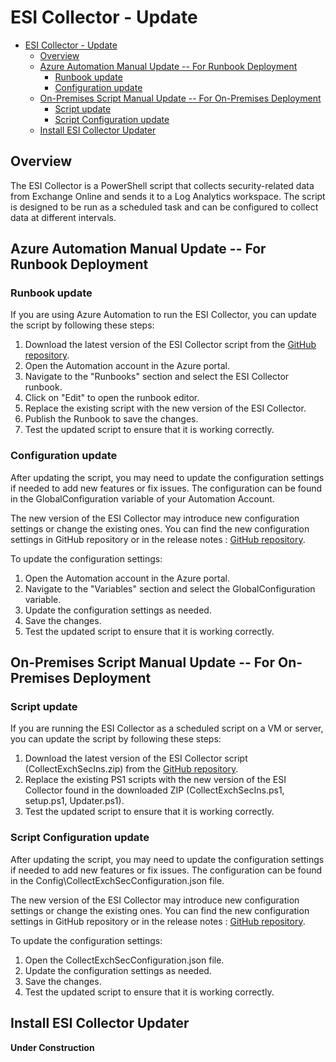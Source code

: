 # ESI Collector - Update

- [ESI Collector - Update](#esi-collector---update)
  - [Overview](#overview)
  - [Azure Automation Manual Update -- For Runbook Deployment](#azure-automation-manual-update----for-runbook-deployment)
    - [Runbook update](#runbook-update)
    - [Configuration update](#configuration-update)
  - [On-Premises Script Manual Update -- For On-Premises Deployment](#on-premises-script-manual-update----for-on-premises-deployment)
    - [Script update](#script-update)
    - [Script Configuration update](#script-configuration-update)
  - [Install ESI Collector Updater](#install-esi-collector-updater)

## Overview

The ESI Collector is a PowerShell script that collects security-related data from Exchange Online and sends it to a Log Analytics workspace. The script is designed to be run as a scheduled task and can be configured to collect data at different intervals.

## Azure Automation Manual Update -- For Runbook Deployment

### Runbook update

If you are using Azure Automation to run the ESI Collector, you can update the script by following these steps:

1. Download the latest version of the ESI Collector script from the [GitHub repository](https://aka.ms/ESI-ExchangeCollector-RawScript).
2. Open the Automation account in the Azure portal.
3. Navigate to the "Runbooks" section and select the ESI Collector runbook.
4. Click on "Edit" to open the runbook editor.
5. Replace the existing script with the new version of the ESI Collector.
6. Publish the Runbook to save the changes.
7. Test the updated script to ensure that it is working correctly.

### Configuration update

After updating the script, you may need to update the configuration settings if needed to add new features or fix issues. The configuration can be found in the GlobalConfiguration variable of your Automation Account.

The new version of the ESI Collector may introduce new configuration settings or change the existing ones. You can find the new configuration settings in GitHub repository or in the release notes : [GitHub repository](https://github.com/nlepagnez/ESI-PublicContent/tree/main/Solutions/ESICollector).

To update the configuration settings:

1. Open the Automation account in the Azure portal.
2. Navigate to the "Variables" section and select the GlobalConfiguration variable.
3. Update the configuration settings as needed.
4. Save the changes.
5. Test the updated script to ensure that it is working correctly.

## On-Premises Script Manual Update -- For On-Premises Deployment

### Script update

If you are running the ESI Collector as a scheduled script on a VM or server, you can update the script by following these steps:

1. Download the latest version of the ESI Collector script (CollectExchSecIns.zip) from the [GitHub repository](https://github.com/nlepagnez/ESI-PublicContent/tree/main/Solutions/ESICollector).
2. Replace the existing PS1 scripts with the new version of the ESI Collector found in the downloaded ZIP (CollectExchSecIns.ps1, setup.ps1, Updater.ps1).
3. Test the updated script to ensure that it is working correctly.

### Script Configuration update

After updating the script, you may need to update the configuration settings if needed to add new features or fix issues. The configuration can be found in the Config\CollectExchSecConfiguration.json file.

The new version of the ESI Collector may introduce new configuration settings or change the existing ones. You can find the new configuration settings in GitHub repository or in the release notes : [GitHub repository](https://github.com/nlepagnez/ESI-PublicContent/tree/main/Solutions/ESICollector).

To update the configuration settings:

1. Open the CollectExchSecConfiguration.json file.
3. Update the configuration settings as needed.
4. Save the changes.
5. Test the updated script to ensure that it is working correctly.

## Install ESI Collector Updater

**Under Construction**
